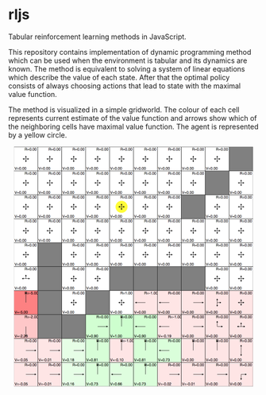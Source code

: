 # rljs
Tabular reinforcement learning methods in JavaScript.

This repository contains implementation of dynamic programming method which
can be used when the environment is tabular and its dynamics are known.
The method is equivalent to solving a system of linear equations which describe
the value of each state. After that the optimal policy consists of always
choosing actions that lead to state with the maximal value function.

The method is visualized in a simple gridworld. The colour of each cell
represents current estimate of the value function and arrows show
which of the neighboring cells have maximal value function. The agent
is represented by a yellow circle.
<div align="center">
<img src="https://github.com/MichaelKonobeev/rljs/raw/master/imgs/gridworld.png"
width="484" height="486">
</div>
